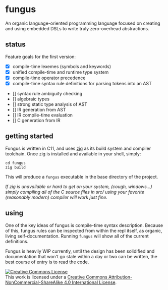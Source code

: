 # fungus

An organic language-oriented programming language focused on creating and using embedded DSLs to write truly zero-overhead abstractions.

## status

Feature goals for the first version:

- [X] compile-time lexemes (symbols and keywords)
- [X] unified compile-time and runtime type system
- [X] compile-time operator precedence
- [X] compile-time syntax rule definitions for parsing tokens into an AST
- [] syntax rule ambiguity checking
- [] algebraic types
- [] strong static type analysis of AST
- [] IR generation from AST
- [] IR compile-time evaluation
- [] C generation from IR

## getting started

Fungus is written in C11, and uses [zig](https://github.com/ziglang/zig) as its build system and compiler toolchain. Once zig is installed and available in your shell, simply:

```
cd fungus
zig build
```

This will produce a `fungus` executable in the base directory of the project.

*If zig is unavailable or hard to get on your system, (cough, windows...) simply compiling all of the C source files in src/ using your favorite (reasonably modern) compiler will work just fine.*

## using

One of the key ideas of fungus is compile-time syntax description. Because of this, fungus rules can be inspected from within the repl itself, as organic, living self-documentation. Running `fungus` will show all of the current definitions.

Fungus is heavily WIP currently, until the design has been solidified and documentation that won't go stale within a day or two can be written, the best course of entry is to read the code.

<a rel="license" href="http://creativecommons.org/licenses/by-nc-sa/4.0/"><img alt="Creative Commons License" style="border-width:0" src="https://i.creativecommons.org/l/by-nc-sa/4.0/88x31.png" /></a><br />This work is licensed under a <a rel="license" href="http://creativecommons.org/licenses/by-nc-sa/4.0/">Creative Commons Attribution-NonCommercial-ShareAlike 4.0 International License</a>.
